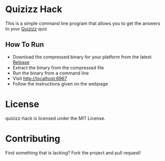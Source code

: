 # Quizizz Hack

This is a simple command line program that allows you to get the answers to your [Quizizz](https://quizizz.com) quiz

## How To Run
- Download the compressed binary for your platform from the latest [Release](https://github.com/amitojsingh366/quizizz-hack/releases)
- Extract the binary from the compressed file
- Run the binary from a command line
- Visit [http://localhost:6967](http://localhost:6967)
- Follow the instructions given on the webpage

# License
quizizz-hack is licensed under the MIT License.

# Contributing
Find something that is lacking? Fork the project and pull request!
